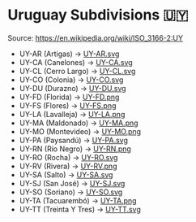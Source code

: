 # Uruguay Subdivisions 🇺🇾

Source: https://en.wikipedia.org/wiki/ISO_3166-2:UY

* UY-AR (Artigas) -> [UY-AR.svg](https://github.com/amckenna41/iso3166-flag-icons/blob/main/iso3166-2-icons/UY/UY-AR.svg)
* UY-CA (Canelones) -> [UY-CA.svg](https://github.com/amckenna41/iso3166-flag-icons/blob/main/iso3166-2-icons/UY/UY-CA.svg)
* UY-CL (Cerro Largo) -> [UY-CL.svg](https://github.com/amckenna41/iso3166-flag-icons/blob/main/iso3166-2-icons/UY/UY-CL.svg)
* UY-CO (Colonia) -> [UY-CO.svg](https://github.com/amckenna41/iso3166-flag-icons/blob/main/iso3166-2-icons/UY/UY-CO.svg)
* UY-DU (Durazno) -> [UY-DU.svg](https://github.com/amckenna41/iso3166-flag-icons/blob/main/iso3166-2-icons/UY/UY-DU.svg)
* UY-FD (Florida) -> [UY-FD.png](https://github.com/amckenna41/iso3166-flag-icons/blob/main/iso3166-2-icons/UY/UY-FD.png)
* UY-FS (Flores) -> [UY-FS.png](https://github.com/amckenna41/iso3166-flag-icons/blob/main/iso3166-2-icons/UY/UY-FS.png)
* UY-LA (Lavalleja) -> [UY-LA.png](https://github.com/amckenna41/iso3166-flag-icons/blob/main/iso3166-2-icons/UY/UY-LA.png)
* UY-MA (Maldonado) -> [UY-MA.png](https://github.com/amckenna41/iso3166-flag-icons/blob/main/iso3166-2-icons/UY/UY-MA.png)
* UY-MO (Montevideo) -> [UY-MO.png](https://github.com/amckenna41/iso3166-flag-icons/blob/main/iso3166-2-icons/UY/UY-MO.png)
* UY-PA (Paysandú) -> [UY-PA.svg](https://github.com/amckenna41/iso3166-flag-icons/blob/main/iso3166-2-icons/UY/UY-PA.svg)
* UY-RN (Río Negro) -> [UY-RN.png](https://github.com/amckenna41/iso3166-flag-icons/blob/main/iso3166-2-icons/UY/UY-RN.png)
* UY-RO (Rocha) -> [UY-RO.svg](https://github.com/amckenna41/iso3166-flag-icons/blob/main/iso3166-2-icons/UY/UY-RO.svg)
* UY-RV (Rivera) -> [UY-RV.png](https://github.com/amckenna41/iso3166-flag-icons/blob/main/iso3166-2-icons/UY/UY-RV.png)
* UY-SA (Salto) -> [UY-SA.svg](https://github.com/amckenna41/iso3166-flag-icons/blob/main/iso3166-2-icons/UY/UY-SA.svg)
* UY-SJ (San José) -> [UY-SJ.svg](https://github.com/amckenna41/iso3166-flag-icons/blob/main/iso3166-2-icons/UY/UY-SJ.svg)
* UY-SO (Soriano) -> [UY-SO.svg](https://github.com/amckenna41/iso3166-flag-icons/blob/main/iso3166-2-icons/UY/UY-SO.svg)
* UY-TA (Tacuarembó) -> [UY-TA.png](https://github.com/amckenna41/iso3166-flag-icons/blob/main/iso3166-2-icons/UY/UY-TA.png)
* UY-TT (Treinta Y Tres) -> [UY-TT.svg](https://github.com/amckenna41/iso3166-flag-icons/blob/main/iso3166-2-icons/UY/UY-TT.svg)
